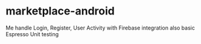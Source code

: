 # marketplace-android
Me handle Login, Register, User Activity with Firebase integration
also basic Espresso Unit testing
